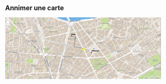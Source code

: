 ##  Annimer une carte

[![snow](images/ecolepatisserie.png)](demod3/index.html) <!-- .element: target="_blank" -->
